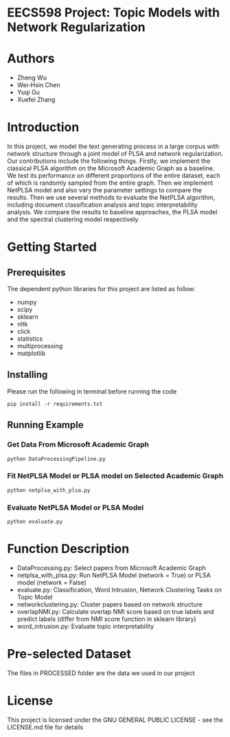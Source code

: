 # EECS598 Project: Topic Models with Network Regularization 
# Authors
 - Zheng Wu
 - Wei-Hsin Chen
 - Yuqi Gu
 - Xuefei Zhang

# Introduction

In this project, we model the text generating process in a large corpus with network structure through a joint model of PLSA and network regularization. Our contributions include the following things. Firstly, we implement the classical PLSA algorithm on the Microsoft Academic Graph as a baseline. We test its performance on different proportions of the entire dataset, each of which is randomly sampled from the entire graph. Then we implement NetPLSA model and also vary the parameter settings to compare the results. Then we use several methods to evaluate the NetPLSA algorithm, including document classification analysis and topic interpretability analysis. We compare the results to baseline approaches, the PLSA model and the spectral clustering model respectively.


# Getting Started

## Prerequisites
The dependent python libraries for this project are listed as follow:
 - numpy
 - scipy
 - sklearn
 - nltk
 - click
 - statistics
 - multiprocessing
 - matplotlib

## Installing
Please run the following in terminal before running the code
```
pip install -r requirements.txt
```

## Running Example
### Get Data From Microsoft Academic Graph
```
python DataProcessingPipeline.py
```

### Fit NetPLSA Model or PLSA model on Selected Academic Graph
```
python netplsa_with_plsa.py
```

### Evaluate NetPLSA Model or PLSA Model
```
python evaluate.py
```

# Function Description
 - DataProcessing.py: Select papers from Microsoft Academic Graph
 - netplsa_with_plsa.py: Run NetPLSA Model (network = True) or PLSA model (network = False)
 - evaluate.py: Classification, Word Intrusion, Network Clustering Tasks on Topic Model
 - networkclustering.py: Cluster papers based on network structure
 - overlapNMI.py: Calculate overlap NMI score based on true labels and predict labels (differ from NMI score function in sklearn library)
 - word_intrusion.py: Evaluate topic interpretability

# Pre-selected Dataset
The files in PROCESSED folder are the data we used in our project

# License
This project is licensed under the GNU GENERAL PUBLIC LICENSE - see the LICENSE.md file for details

